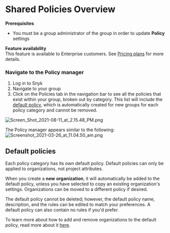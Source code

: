 # Shared Policies Overview

**Prerequisites**

* You must be a group administrator of the group in order to update **Policy** settings

**Feature availability**  
This feature is available to Enterprise customers. See [Pricing plans](https://snyk.io/plans/) for more details.

### Navigate to the Policy manager

1. Log in to Snyk 
2. Navigate to your group
3. Click on the Policies tab in the navigation bar to see all the policies that exist within your group, broken out by category. This list will include the [default policy](shared-policies-overview.md), which is automatically created for new groups for each policy category and cannot be removed.

![Screen\_Shot\_2021-08-11\_at\_2.15.48\_PM.png](https://support.snyk.io/hc/article_attachments/4405500238865/Screen_Shot_2021-08-11_at_2.15.48_PM.png)

The Policy manager appears similar to the following: ![Screenshot\_2021-03-26\_at\_11.04.50\_am.png](https://support.snyk.io/hc/article_attachments/360018398397/Screenshot_2021-03-26_at_11.04.50_am.png)

## Default policies <a id="h_01F2R7AA82B5249CFE8KPG4J7N"></a>

Each policy category has its own default policy. Default policies can only be applied to organizations, not project attributes.

When you create a **new** **organization**, it will automatically be added to the default policy, unless you have selected to copy an existing organization's settings. Organizations can be moved to a different policy if desired.

The default policy cannot be deleted; however, the default policy name, description, and the rules can be edited to match your preferences. A default policy can also contain no rules if you'd prefer.

To learn more about how to add and remove organizations to the default policy, read more about it [here](https://support.snyk.io/hc/en-us/articles/360007590198).

